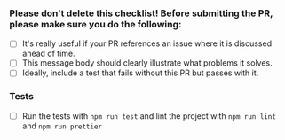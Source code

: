 ### Please don't delete this checklist! Before submitting the PR, please make sure you do the following:

- [ ] It's really useful if your PR references an issue where it is discussed ahead of time.
- [ ] This message body should clearly illustrate what problems it solves.
- [ ] Ideally, include a test that fails without this PR but passes with it.

### Tests

- [ ] Run the tests with `npm run test` and lint the project with `npm run lint` and `npm run prettier`
